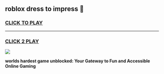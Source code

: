 
## roblox dress to impress 👋
<h3>
<a href="https://premium.freeplayer.one?title=roblox_dress_to_impress&ref=13F">CLICK TO PLAY</a></h3>
<hr>

<h3>
<a href="https://premium.freeplayer.one?title=roblox_dress_to_impress&ref=13F">CLICK 2 PLAY</a>
  
</h3>

<a href="https://premium.freeplayer.one?title=roblox_dress_to_impress&ref=12F/"><img src="https://clearcache.store/games.png"></a>


**worlds hardest game unblocked: Your Gateway to Fun and Accessible Online Gaming**
